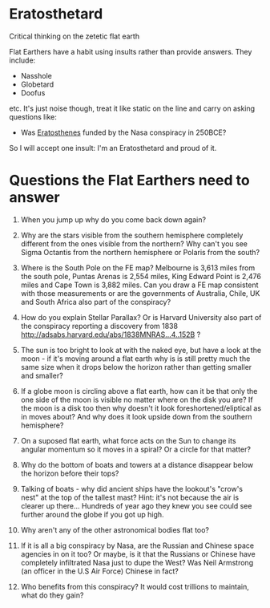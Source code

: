 # Eratosthetard
Critical thinking on the zetetic flat earth

Flat Earthers have a habit using insults rather than provide answers. They include:

- Nasshole
- Globetard
- Doofus

etc. It's just noise though, treat it like static on the line and carry on asking questions like:

- Was [Eratosthenes](https://en.wikipedia.org/wiki/Eratosthenes#Measurement_of_the_Earth.27s_circumference) funded by the Nasa conspiracy in 250BCE?

So I will accept one insult: I'm an Eratosthetard and proud of it.

# Questions the Flat Earthers need to answer

1. When you jump up why do you come back down again?

1. Why are the stars visible from the southern hemisphere completely different from the ones visible from the northern? Why can't you see Sigma Octantis from the northern hemisphere or Polaris from the south?

1. Where is the South Pole on the FE map? Melbourne is 3,613 miles from the south pole, Puntas Arenas is 2,554 miles, King Edward Point is 2,476 miles and Cape Town is 3,882 miles.  Can you draw a FE map consistent with those measurements or are the governments of Australia, Chile, UK and South Africa also part of the conspiracy?

1. How do you explain Stellar Parallax? Or is Harvard University also part of the conspiracy reporting a discovery from 1838 http://adsabs.harvard.edu/abs/1838MNRAS...4..152B ?

1. The sun is too bright to look at with the naked eye, but have a look at the moon - if it's moving around a flat earth why is is still pretty much the same size when it drops below the horizon rather than getting smaller and smaller?

1. If a globe moon is circling above a flat earth, how can it be that only the one side of the moon is visible no matter where on the disk you are? If the moon is a disk too then why doesn't it look foreshortened/eliptical as in moves about? And why does it look upside down from the southern hemisphere?

1. On a suposed flat earth, what force acts on the Sun to change its angular momentum so it moves in a spiral? Or a circle for that matter?

1. Why do the bottom of boats and towers at a distance disappear below the horizon before their tops?

1. Talking of boats - why did ancient ships have the lookout's "crow's nest" at the top of the tallest mast? Hint: it's not because the air is clearer up there... Hundreds of year ago they knew you see could see further around the globe if you got up high.

1. Why aren't any of the other astronomical bodies flat too?

1. If it is all a big conspiracy by Nasa, are the Russian and Chinese space agencies in on it too? Or maybe, is it that the Russians or Chinese have completely infiltrated Nasa just to dupe the West? Was Neil Armstrong (an officer in the U.S Air Force) Chinese in fact?

1. Who benefits from this conspiracy? It would cost trillions to maintain, what do they gain?

